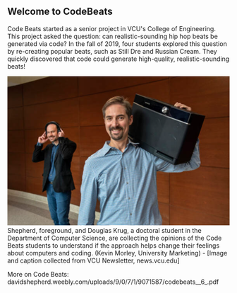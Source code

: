## Welcome to CodeBeats 

Code Beats started as a senior project in VCU's College of Engineering. This project asked the question: can realistic-sounding hip hop beats be generated via code? In the fall of 2019, four students explored this question by re-creating popular beats, such as Still Dre and Russian Cream. They quickly discovered that code could generate high-quality, realistic-sounding beats! 

<img src="Screen Shot 2021-10-27 at 1.18.56 PM.png" alt="hi" class="inline"/>
Shepherd, foreground, and Douglas Krug, a doctoral student in the Department of Computer Science, are collecting the opinions of the Code Beats students to understand if the approach helps change their feelings about computers and coding. (Kevin Morley, University Marketing) - [Image and caption collected from VCU Newsletter, news.vcu.edu]

​More on Code Beats: 
davidshepherd.weebly.com/uploads/9/0/7/1/9071587/codebeats__6_.pdf
